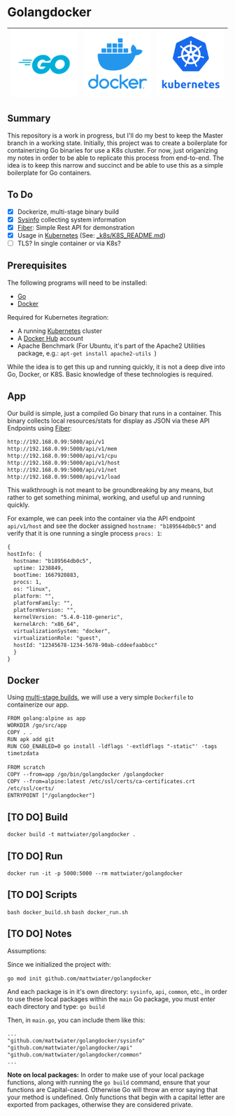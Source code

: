 # Golangdocker

| !["Go"](_assets/logo-golang.png?raw=true "Go") | !["Docker"](_assets/logo-docker.png?raw=true "Docker") | !["Kubernetes"](_assets/logo-k8s.png?raw=true "Kubernetes") |
|:-------------|:-------------:|:-------------|

## Summary

This repository is a work in progress, but I'll do my best to keep the Master branch in a working state. Initially, this project was to create a boilerplate for containerizing Go binaries for use a K8s cluster. For now, just origanizing my notes in order to be able to replicate this process from end-to-end. The idea is to keep this narrow and succinct and be able to use this as a simple boilerplate for Go containers.

## To Do

- [x] Dockerize, multi-stage binary build
- [x] [Sysinfo](https://github.com/shirou/gopsutil) collecting system information
- [x] [Fiber](https://docs.gofiber.io/): Simple Rest API for demonstration
- [x] Usage in [Kubernetes](https://kubernetes.io/) (See: [_k8s/K8S_README.md](../../blob/master/_k8s/K8S_README.md))
- [ ] TLS? In single container or via K8s?

## Prerequisites

The following programs will need to be installed:

* [Go](https://go.dev/learn/)
* [Docker](https://www.docker.com/get-started/)

Required for Kubernetes itegration:

* A running [Kubernetes](https://kubernetes.io/) cluster
* A [Docker Hub](https://hub.docker.com/) account
* Apache Benchmark (For Ubuntu, it's part of the Apache2 Utilities package, e.g.: `apt-get install apache2-utils `)

While the idea is to get this up and running quickly, it is not a deep dive into Go, Docker, or K8S. Basic knowledge of these technologies is required.

## App

Our build is simple, just a compiled Go binary that runs in a container. This binary collects local resources/stats for display as JSON via these API Endpoints using [Fiber](https://docs.gofiber.io/):

```
http://192.168.0.99:5000/api/v1
http://192.168.0.99:5000/api/v1/mem
http://192.168.0.99:5000/api/v1/cpu
http://192.168.0.99:5000/api/v1/host
http://192.168.0.99:5000/api/v1/net
http://192.168.0.99:5000/api/v1/load
```

This walkthrough is not meant to be groundbreaking by any means, but rather to get something minimal, working, and useful up and running quickly.

For example, we can peek into the container via the API endpoint `api/v1/host` and see the docker assigned `hostname: "b189564db0c5"` and verify that it is one running a single process `procs: 1`:

```
{
hostInfo: {
  hostname: "b189564db0c5",
  uptime: 1238849,
  bootTime: 1667920883,
  procs: 1,
  os: "linux",
  platform: "",
  platformFamily: "",
  platformVersion: "",
  kernelVersion: "5.4.0-110-generic",
  kernelArch: "x86_64",
  virtualizationSystem: "docker",
  virtualizationRole: "guest",
  hostId: "12345678-1234-5678-90ab-cddeefaabbcc"
  }
}
```

## Docker

Using [multi-stage builds](https://docs.docker.com/build/building/multi-stage/#use-multi-stage-builds), we will use a very simple `Dockerfile` to containerize our app.

```
FROM golang:alpine as app
WORKDIR /go/src/app
COPY . .
RUN apk add git
RUN CGO_ENABLED=0 go install -ldflags '-extldflags "-static"' -tags timetzdata

FROM scratch
COPY --from=app /go/bin/golangdocker /golangdocker
COPY --from=alpine:latest /etc/ssl/certs/ca-certificates.crt /etc/ssl/certs/
ENTRYPOINT ["/golangdocker"]
```

## [TO DO] Build

`docker build -t mattwiater/golangdocker .`

## [TO DO] Run

`docker run -it -p 5000:5000 --rm mattwiater/golangdocker`

## [TO DO] Scripts

`bash docker_build.sh`
`bash docker_run.sh`

## [TO DO] Notes

Assumptions:

Since we initialized the project with: 

`go mod init github.com/mattwiater/golangdocker`

And each package is in it's own directory: `sysinfo`, `api`, `common`, etc., in order to use these local packages within the `main` Go package, you must enter each directory and type: `go build`

Then, in `main.go`, you can include them like this:

```
...
"github.com/mattwiater/golangdocker/sysinfo"
"github.com/mattwiater/golangdocker/api"
"github.com/mattwiater/golangdocker/common"
...
```

**Note on local packages:** In order to make use of your local package functions, along with running the `go build` command, ensure that your functions are Capital-cased. Otherwise Go will throw an error saying that your method is undefined. Only functions that begin with a capital letter are exported from packages, otherwise they are considered private.